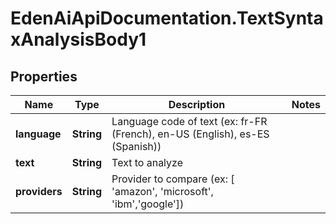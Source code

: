 # EdenAiApiDocumentation.TextSyntaxAnalysisBody1

## Properties
Name | Type | Description | Notes
------------ | ------------- | ------------- | -------------
**language** | **String** | Language code of text (ex: fr-FR (French), en-US (English), es-ES (Spanish)) | 
**text** | **String** | Text to analyze | 
**providers** | **String** | Provider to compare (ex: [ &#x27;amazon&#x27;, &#x27;microsoft&#x27;, &#x27;ibm&#x27;,&#x27;google&#x27;]) | 
